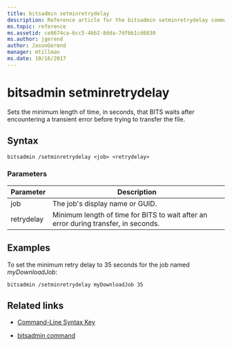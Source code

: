 ```yaml
---
title: bitsadmin setminretrydelay
description: Reference article for the bitsadmin setminretrydelay command, which sets the minimum length of time, in seconds, that BITS waits after encountering a transient error before trying to transfer the file.
ms.topic: reference
ms.assetid: ce8674ca-6cc5-4bb2-8dda-7dfbb1cd6830
ms.author: jgerend
author: JasonGerend
manager: mtillman
ms.date: 10/16/2017
---
```


# bitsadmin setminretrydelay

Sets the minimum length of time, in seconds, that BITS waits after encountering a transient error before trying to transfer the file.

## Syntax

```
bitsadmin /setminretrydelay <job> <retrydelay>
```

### Parameters

| Parameter | Description |
| --------- | ----------- |
| job | The job's display name or GUID. |
| retrydelay | Minimum length of time for BITS to wait after an error during transfer, in seconds. |

## Examples

To set the minimum retry delay to 35 seconds for the job named *myDownloadJob*:

```
bitsadmin /setminretrydelay myDownloadJob 35
```

## Related links

- [Command-Line Syntax Key](command-line-syntax-key.md)

- [bitsadmin command](bitsadmin.md)
